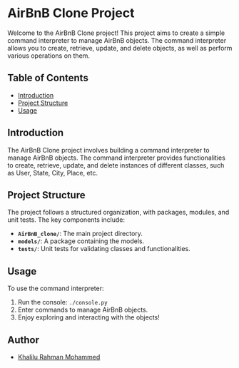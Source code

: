 # AirBnB Clone Project

Welcome to the AirBnB Clone project! This project aims to create a simple command interpreter to manage AirBnB objects. The command interpreter allows you to create, retrieve, update, and delete objects, as well as perform various operations on them.

## Table of Contents
- [Introduction](#introduction)
- [Project Structure](#project-structure)
- [Usage](#usage)

## Introduction

The AirBnB Clone project involves building a command interpreter to manage AirBnB objects. The command interpreter provides functionalities to create, retrieve, update, and delete instances of different classes, such as User, State, City, Place, etc.

## Project Structure

The project follows a structured organization, with packages, modules, and unit tests. The key components include:
- **`AirBnB_clone/`**: The main project directory.
- **`models/`**: A package containing the models.
- **`tests/`**: Unit tests for validating classes and functionalities.

## Usage

To use the command interpreter:

1. Run the console: `./console.py`
2. Enter commands to manage AirBnB objects.
3. Enjoy exploring and interacting with the objects!

## Author

- [Khalilu Rahman Mohammed](https://github.com/krmohammed)

